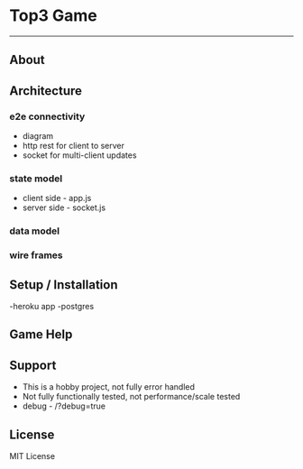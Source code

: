 # Top3 Game
---------------------------

## About


## Architecture
### e2e connectivity
- diagram
- http rest for client to server
- socket for multi-client updates
### state model
- client side - app.js
- server side - socket.js
### data model
### wire frames

## Setup / Installation
-heroku app
-postgres

## Game Help

## Support
- This is a hobby project, not fully error handled
- Not fully functionally tested, not performance/scale tested
- debug - /?debug=true

## License
MIT License
